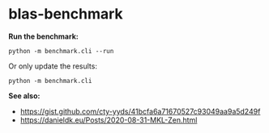 # blas-benchmark

**Run the benchmark:**
```
python -m benchmark.cli --run
```

Or only update the results:
```
python -m benchmark.cli
```

**See also:**
- <https://gist.github.com/cty-yyds/41bcfa6a71670527c93049aa9a5d249f>
- <https://danieldk.eu/Posts/2020-08-31-MKL-Zen.html>
